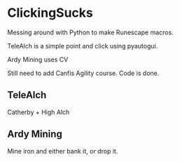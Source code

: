 # ClickingSucks

Messing around with Python to make Runescape macros.

TeleAlch is a simple point and click using pyautogui.

Ardy Mining uses CV

Still need to add Canfis Agility course. Code is done. 

## TeleAlch 

Catherby + High Alch 

## Ardy Mining 
Mine iron and either bank it, or drop it. 
